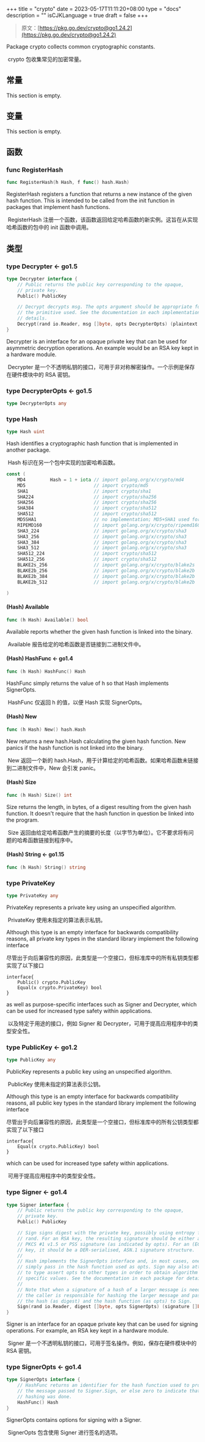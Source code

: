 +++
title = "crypto"
date = 2023-05-17T11:11:20+08:00
type = "docs"
description = ""
isCJKLanguage = true
draft = false
+++
> 原文：[https://pkg.go.dev/crypto@go1.24.2](https://pkg.go.dev/crypto@go1.24.2)

Package crypto collects common cryptographic constants.

​	crypto 包收集常见的加密常量。

## 常量 

This section is empty.

## 变量

This section is empty.

## 函数

### func RegisterHash 

``` go
func RegisterHash(h Hash, f func() hash.Hash)
```

RegisterHash registers a function that returns a new instance of the given hash function. This is intended to be called from the init function in packages that implement hash functions.

​	RegisterHash 注册一个函数，该函数返回给定哈希函数的新实例。这旨在从实现哈希函数的包中的 init 函数中调用。

## 类型

### type Decrypter  <- go1.5

``` go
type Decrypter interface {
	// Public returns the public key corresponding to the opaque,
	// private key.
	Public() PublicKey

	// Decrypt decrypts msg. The opts argument should be appropriate for
	// the primitive used. See the documentation in each implementation for
	// details.
	Decrypt(rand io.Reader, msg []byte, opts DecrypterOpts) (plaintext []byte, err error)
}
```

Decrypter is an interface for an opaque private key that can be used for asymmetric decryption operations. An example would be an RSA key kept in a hardware module.

​	Decrypter 是一个不透明私钥的接口，可用于非对称解密操作。一个示例是保存在硬件模块中的 RSA 密钥。

### type DecrypterOpts  <- go1.5

``` go
type DecrypterOpts any
```

### type Hash 

``` go
type Hash uint
```

Hash identifies a cryptographic hash function that is implemented in another package.

​	Hash 标识在另一个包中实现的加密哈希函数。

``` go
const (
	MD4         Hash = 1 + iota // import golang.org/x/crypto/md4
	MD5                         // import crypto/md5
	SHA1                        // import crypto/sha1
	SHA224                      // import crypto/sha256
	SHA256                      // import crypto/sha256
	SHA384                      // import crypto/sha512
	SHA512                      // import crypto/sha512
	MD5SHA1                     // no implementation; MD5+SHA1 used for TLS RSA
	RIPEMD160                   // import golang.org/x/crypto/ripemd160
	SHA3_224                    // import golang.org/x/crypto/sha3
	SHA3_256                    // import golang.org/x/crypto/sha3
	SHA3_384                    // import golang.org/x/crypto/sha3
	SHA3_512                    // import golang.org/x/crypto/sha3
	SHA512_224                  // import crypto/sha512
	SHA512_256                  // import crypto/sha512
	BLAKE2s_256                 // import golang.org/x/crypto/blake2s
	BLAKE2b_256                 // import golang.org/x/crypto/blake2b
	BLAKE2b_384                 // import golang.org/x/crypto/blake2b
	BLAKE2b_512                 // import golang.org/x/crypto/blake2b

)
```

#### (Hash) Available 

``` go
func (h Hash) Available() bool
```

Available reports whether the given hash function is linked into the binary.

​	Available 报告给定的哈希函数是否链接到二进制文件中。

#### (Hash) HashFunc  <- go1.4

``` go
func (h Hash) HashFunc() Hash
```

HashFunc simply returns the value of h so that Hash implements SignerOpts.

​	HashFunc 仅返回 h 的值，以便 Hash 实现 SignerOpts。

#### (Hash) New 

``` go
func (h Hash) New() hash.Hash
```

New returns a new hash.Hash calculating the given hash function. New panics if the hash function is not linked into the binary.

​	New 返回一个新的 hash.Hash，用于计算给定的哈希函数。如果哈希函数未链接到二进制文件中，New 会引发 panic。

#### (Hash) Size 

``` go
func (h Hash) Size() int
```

Size returns the length, in bytes, of a digest resulting from the given hash function. It doesn't require that the hash function in question be linked into the program.

​	Size 返回由给定哈希函数产生的摘要的长度（以字节为单位）。它不要求将有问题的哈希函数链接到程序中。

#### (Hash) String  <- go1.15

``` go
func (h Hash) String() string
```

### type PrivateKey 

``` go
type PrivateKey any
```

PrivateKey represents a private key using an unspecified algorithm.

​	PrivateKey 使用未指定的算法表示私钥。

Although this type is an empty interface for backwards compatibility reasons, all private key types in the standard library implement the following interface

​	尽管出于向后兼容性的原因，此类型是一个空接口，但标准库中的所有私钥类型都实现了以下接口

```
interface{
    Public() crypto.PublicKey
    Equal(x crypto.PrivateKey) bool
}
```

as well as purpose-specific interfaces such as Signer and Decrypter, which can be used for increased type safety within applications.

​	以及特定于用途的接口，例如 Signer 和 Decrypter，可用于提高应用程序中的类型安全性。

### type PublicKey  <- go1.2

``` go
type PublicKey any
```

PublicKey represents a public key using an unspecified algorithm.

​	PublicKey 使用未指定的算法表示公钥。

Although this type is an empty interface for backwards compatibility reasons, all public key types in the standard library implement the following interface

​	尽管出于向后兼容性的原因，此类型是一个空接口，但标准库中的所有公钥类型都实现了以下接口

```
interface{
    Equal(x crypto.PublicKey) bool
}
```

which can be used for increased type safety within applications.

​	可用于提高应用程序中的类型安全性。

### type Signer  <- go1.4

``` go
type Signer interface {
	// Public returns the public key corresponding to the opaque,
	// private key.
	Public() PublicKey

	// Sign signs digest with the private key, possibly using entropy from
	// rand. For an RSA key, the resulting signature should be either a
	// PKCS #1 v1.5 or PSS signature (as indicated by opts). For an (EC)DSA
	// key, it should be a DER-serialised, ASN.1 signature structure.
	//
	// Hash implements the SignerOpts interface and, in most cases, one can
	// simply pass in the hash function used as opts. Sign may also attempt
	// to type assert opts to other types in order to obtain algorithm
	// specific values. See the documentation in each package for details.
	//
	// Note that when a signature of a hash of a larger message is needed,
	// the caller is responsible for hashing the larger message and passing
	// the hash (as digest) and the hash function (as opts) to Sign.
	Sign(rand io.Reader, digest []byte, opts SignerOpts) (signature []byte, err error)
}
```

Signer is an interface for an opaque private key that can be used for signing operations. For example, an RSA key kept in a hardware module.

​	Signer 是一个不透明私钥的接口，可用于签名操作。例如，保存在硬件模块中的 RSA 密钥。

### type SignerOpts  <- go1.4

``` go
type SignerOpts interface {
	// HashFunc returns an identifier for the hash function used to produce
	// the message passed to Signer.Sign, or else zero to indicate that no
	// hashing was done.
	HashFunc() Hash
}
```

SignerOpts contains options for signing with a Signer.

​	SignerOpts 包含使用 Signer 进行签名的选项。